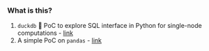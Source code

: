 ### What is this?

1. `duckdb` 🦆 PoC to explore SQL interface in Python for single-node computations - [link](https://github.com/saketh9977/python/tree/main/duckdb#readme)
2. A simple PoC on `pandas` - [link](https://github.com/saketh9977/python/tree/main/pandas#readme)
